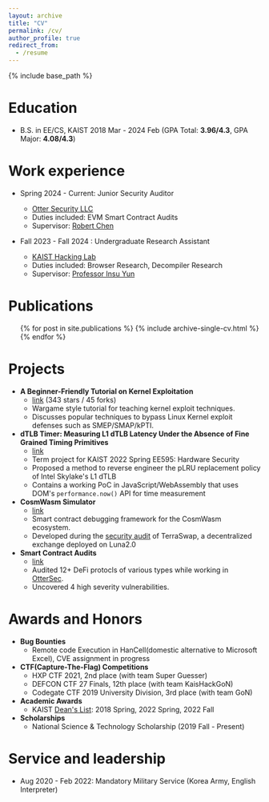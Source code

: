 ```yaml
---
layout: archive
title: "CV"
permalink: /cv/
author_profile: true
redirect_from:
  - /resume
---
```


{% include base_path %}

Education
======
* B.S. in EE/CS, KAIST 2018 Mar - 2024 Feb (GPA Total: **3.96/4.3**, GPA Major: **4.08/4.3**)

Work experience
======
* Spring 2024 - Current: Junior Security Auditor
  * [Otter Security LLC](https://osec.io/)
  * Duties included: EVM Smart Contract Audits
  * Supervisor: [Robert Chen](https://www.linkedin.com/in/robert-chen-573147161?challengeId=AQEr6izQe4S2fQAAAYsymMkfsrzEQruqOkpx9lw--BkYKrr7i1f-txyZ41EZVxZLD_ohQNzjydQo2Gj3RCvR8lukF-HoZk5OFQ&submissionId=0720b6be-cb3c-8e17-738b-f12897ee7266&challengeSource=AgF6eF_ySZSYcwAAAYsymQSpGG636kcVBMtM0Wf4-ZjUEqYnYx4j0cpJYEGi69g&challegeType=AgEUEgQFXPfJ6AAAAYsymQSs0OUlq9wpQxV0_KD2d3Bbtno26z4hKOM&memberId=AgHF-v3yRo1q9wAAAYsymQSupvD6D-wl2ouFvxb_421nosA&recognizeDevice=AgGbogs0fCdOnQAAAYsymQSxdNSx9gEoAYqCt4lZvHdsfExXPHi-)

* Fall 2023 - Fall 2024 : Undergraduate Research Assistant
  * [KAIST Hacking Lab](https://kaist-hacking.github.io/)
  * Duties included: Browser Research, Decompiler Research
  * Supervisor: [Professor Insu Yun](https://insuyun.github.io/)
  
Publications
======
  <ul>{% for post in site.publications %}
    {% include archive-single-cv.html %}
  {% endfor %}</ul>

Projects
======
* **A Beginner-Friendly Tutorial on Kernel Exploitation**
  * [link](https://github.com/pr0cf5/kernel-exploit-practice) (343 stars / 45 forks)
  * Wargame style tutorial for teaching kernel exploit techniques.
  * Discusses popular techniques to bypass Linux Kernel exploit defenses such as SMEP/SMAP/kPTI.
* **dTLB Timer: Measuring L1 dTLB Latency Under the Absence of Fine Grained Timing Primitives**
  * [link](https://github.com/pr0cf5/dtlb-timer)
  * Term project for KAIST 2022 Spring EE595: Hardware Security
  * Proposed a method to reverse engineer the pLRU replacement policy of Intel Skylake's L1 dTLB
  * Contains a working PoC in JavaScript/WebAssembly that uses DOM's `performance.now()` API for time measurement
* **CosmWasm Simulator**
  * [link](https://github.com/dream-academy/cosmwasm-simulate)
  * Smart contract debugging framework for the CosmWasm ecosystem.
  * Developed during the [security audit](https://terraswap.io/wp-content/uploads/2023/01/terraswap_report.pdf) of TerraSwap, a decentralized exchange deployed on Luna2.0
* **Smart Contract Audits**
  * [link](https://github.com/pr0cf5/My-Audits-List)
  * Audited 12+ DeFi protocls of various types while working in [OtterSec](https://osec.io/).
  * Uncovered 4 high severity vulnerabilities.

Awards and Honors
======
* **Bug Bounties**
  * Remote code Execution in HanCell(domestic alternative to Microsoft Excel), CVE assignment in progress 
* **CTF(Capture-The-Flag) Competitions**
  * HXP CTF 2021, 2nd place (with team Super Guesser)
  * DEFCON CTF 27 Finals, 12th place (with team KaisHackGoN)
  * Codegate CTF 2019 University Division, 3rd place (with team GoN)
* **Academic Awards**
  * KAIST [Dean's List](https://engineering.kaist.ac.kr/student/dean): 2018 Spring, 2022 Spring, 2022 Fall
* **Scholarships**
  * National Science \& Technology Scholarship (2019 Fall - Present)

Service and leadership
======
* Aug 2020 - Feb 2022: Mandatory Military Service (Korea Army, English Interpreter)
